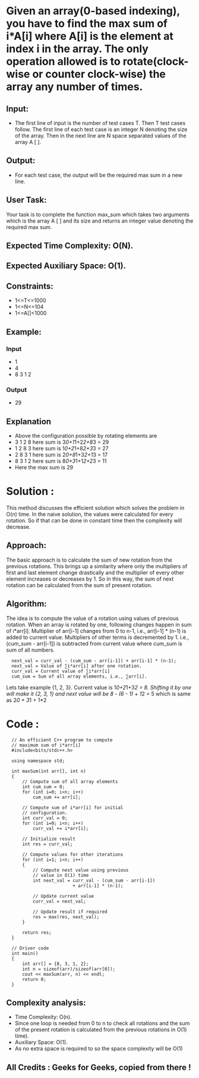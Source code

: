 # Given an array(0-based indexing), you have to find the max sum of i*A[i] where A[i] is the element at index i in the array. The only operation allowed is to rotate(clock-wise or counter clock-wise) the array any number of times.

## Input:
- The first line of input is the number of test cases T. Then T test cases follow. The first line of each test case is an integer N denoting the size of the array. Then in the next line are N space separated values of the array A [ ]. 

## Output:
- For each test case, the output will be the required max sum in a new line.

## User Task:
 Your task is to complete the function max_sum which takes two arguments which is the array A [ ] and its size and returns an integer value denoting the required max sum.

## Expected Time Complexity: O(N).
## Expected Auxiliary Space: O(1).

## Constraints:
- 1<=T<=1000
- 1<=N<=104
- 1<=A[]<1000

## Example:
### Input
- 1
- 4
- 8 3 1 2
### Output
- 29

## Explanation
- Above the configuration possible by rotating elements are
- 3 1 2 8 here sum is 3*0+1*1+2*2+8*3 = 29
- 1 2 8 3 here sum is 1*0+2*1+8*2+3*3 = 27
- 2 8 3 1 here sum is 2*0+8*1+3*2+1*3 = 17
- 8 3 1 2 here sum is 8*0+3*1+1*2+2*3 =  11
- Here the max sum is 29 


# Solution : 
 
 This method discusses the efficient solution which solves the problem in O(n) time. In the naive solution, the values were calculated for every rotation. So if that can be done in constant time then the complexity will decrease.



## Approach: 

The basic approach is to calculate the sum of new rotation from the previous rotations. This brings up a similarity where only the multipliers of first and last element change drastically and the multiplier of every other element increases or decreases by 1. So in this way, the sum of next rotation can be calculated from the sum of present rotation.

## Algorithm: 

The idea is to compute the value of a rotation using values of previous rotation. When an array is rotated by one, following changes happen in sum of i*arr[i].
Multiplier of arr[i-1] changes from 0 to n-1, i.e., arr[i-1] * (n-1) is added to current value.
Multipliers of other terms is decremented by 1. i.e., (cum_sum - arr[i-1]) is subtracted from current value where cum_sum is sum of all numbers.


      next_val = curr_val - (cum_sum - arr[i-1]) + arr[i-1] * (n-1);
      next_val = Value of ∑i*arr[i] after one rotation.
      curr_val = Current value of ∑i*arr[i] 
      cum_sum = Sum of all array elements, i.e., ∑arr[i].



Lets take example {1, 2, 3}. Current value is 1*0+2*1+3*2 = 8. Shifting it by one will make it {2, 3, 1} and next value will be 8 - (6 - 1) + 1*2 = 5 which is same as 2*0 + 3*1 + 1*2


# Code : 

      // An efficient C++ program to compute
      // maximum sum of i*arr[i]
      #include<bits/stdc++.h>

      using namespace std;

      int maxSum(int arr[], int n)
      {
          // Compute sum of all array elements
          int cum_sum = 0;
          for (int i=0; i<n; i++)
              cum_sum += arr[i];

          // Compute sum of i*arr[i] for initial
          // configuration.
          int curr_val = 0;
          for (int i=0; i<n; i++)
              curr_val += i*arr[i];

          // Initialize result
          int res = curr_val;

          // Compute values for other iterations
          for (int i=1; i<n; i++)
          {
              // Compute next value using previous 
              // value in O(1) time
              int next_val = curr_val - (cum_sum - arr[i-1])
                             + arr[i-1] * (n-1);

              // Update current value
              curr_val = next_val;

              // Update result if required
              res = max(res, next_val);
          }

          return res;
      }

      // Driver code
      int main()
      {
          int arr[] = {8, 3, 1, 2};
          int n = sizeof(arr)/sizeof(arr[0]);
          cout << maxSum(arr, n) << endl;
          return 0;
      }
      
## Complexity analysis:

- Time Complexity: O(n).
- Since one loop is needed from 0 to n to check all rotations and the sum of the present rotation is calculated from the previous rotations in O(1) time).
- Auxiliary Space: O(1).
- As no extra space is required to so the space complexity will be O(1)

## All Credits : Geeks for Geeks, copied from there !
